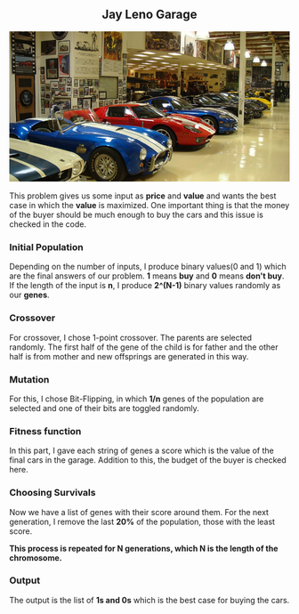 <p align='center'>
    <h2 align='center'>Jay Leno Garage</h2>
    <img src="icons/jayleno.jpg"></img>
</p>

This problem gives us some input as **price** and **value** and wants the best case in which the **value** is maximized. One important thing is that the money of the buyer should be much enough to buy the cars and this issue is checked in the code.

### Initial Population
Depending on the number of inputs, I produce binary values(0 and 1) which are the final answers of our problem. **1** means **buy** and **0** means **don't buy**.
If the length of the input is **n**, I produce **2^(N-1)** binary values randomly as our **genes**.

### Crossover
For crossover, I chose 1-point crossover. The parents are selected randomly. The first half of the gene of the child is for father and the other half is from mother and new offsprings are generated in this way.

### Mutation
For this, I chose Bit-Flipping, in which **1/n** genes of the population are selected and one of their bits are toggled randomly.

### Fitness function
In this part, I gave each string of genes a score which is the value of the final cars in the garage. Addition to this, the budget of the buyer is checked here.

### Choosing Survivals
Now we have a list of genes with their score around them. For the next generation, I remove the last **20%** of the population, those with the least score.

**This process is repeated for N generations, which N is the length of the chromosome.**

### Output
The output is the list of **1s and 0s** which is the best case for buying the cars.